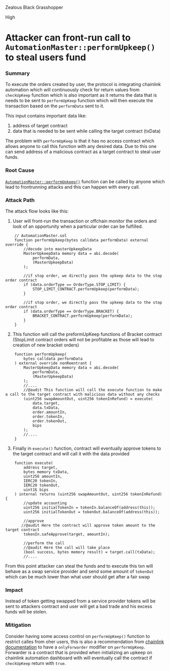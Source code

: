 Zealous Black Grasshopper

High

# Attacker can front-run call to `AutomationMaster::performUpkeep()` to steal users fund

### Summary

To execute the orders created by user, the protocol is integrating chainlink automation which will continuously check for return values from `checkUpKeep` function which is also important as it returns the data that is needs to be sent to `performUpKeep` function which will then execute the transaction based on the `performData` sent to it. 

This input contains important data like:
1. address of target contract
2. data that is needed to be sent while calling the target contract (txData)

The problem with `performUpKeep` is that it has no access contract which allows anyone to call this function with any desired data. Due to this one can send address of a malicious contract as a target contract to steal user funds.

### Root Cause

[`AutomationMaster::performUpkeep()`](https://github.com/sherlock-audit/2024-11-oku/blob/main/oku-custom-order-types/contracts/automatedTrigger/AutomationMaster.sol#L174-L191) function can be called by anyone which lead to frontrunning attacks and this can happen with every call.

### Attack Path

The attack flow looks like this:
1. User will front-run the transaction or offchain monitor the orders and look of an opportunity when a particular order can be fulfilled.
```solidity
    // AutomationMaster.sol
    function performUpkeep(bytes calldata performData) external override {
        //decode into masterUpkeepData
        MasterUpkeepData memory data = abi.decode(
            performData,
            (MasterUpkeepData)
        );

        //if stop order, we directly pass the upkeep data to the stop order contract
        if (data.orderType == OrderType.STOP_LIMIT) {
            STOP_LIMIT_CONTRACT.performUpkeep(performData);
        }

        //if stop order, we directly pass the upkeep data to the stop order contract
        if (data.orderType == OrderType.BRACKET) {
            BRACKET_CONTRACT.performUpkeep(performData);
        }
    }
```
2. This function will call the preformUpKeep functions of Bracket contract (StopLimit contract orders will not be profitable as those will lead to creation of new bracket orders)
```solidity
    function performUpkeep(
        bytes calldata performData
    ) external override nonReentrant {
        MasterUpkeepData memory data = abi.decode(
            performData,
            (MasterUpkeepData)
        );
        //....
        //@audit This function will call the execute function to make a call to the target contract with malicious data without any checks
        (uint256 swapAmountOut, uint256 tokenInRefund) = execute(
            data.target,
            data.txData,
            order.amountIn,
            order.tokenIn,
            order.tokenOut,
            bips
        );
        //....
    }
```
3. Finally in `execute()` function, contract will eventually approve tokens to the target contract and will call it with the data provided 
```solidity
    function execute(
        address target,
        bytes memory txData,
        uint256 amountIn,
        IERC20 tokenIn,
        IERC20 tokenOut,
        uint16 bips
    ) internal returns (uint256 swapAmountOut, uint256 tokenInRefund) {
        //update accounting
        uint256 initialTokenIn = tokenIn.balanceOf(address(this));
        uint256 initialTokenOut = tokenOut.balanceOf(address(this));

        //approve
       //@audit Here the contract will approve token amount to the target contract
        tokenIn.safeApprove(target, amountIn);

        //perform the call
        //@audit Here the call will take place
        (bool success, bytes memory result) = target.call(txData);
        //....
```
From this point attacker can steal the funds and to execute this txn will behave as a swap service provider and send some amount of `tokenOut` which can be much lower than what user should get after a fair swap 

### Impact

Instead of token getting swapped from a service provider tokens will be sent to attackers contract and user will get a bad trade and his excess funds will be stolen.

### Mitigation

Consider having some access control on `performUpKeep()` function to restrict calles from oher users, this is also a recommendation from [chainlink documentation](https://docs.chain.link/chainlink-automation/concepts/best-practice#use-the-forwarder)  to have a `onlyForwarder` modifier on `performUpKeep`. Forwarder is a contract that is provided when initializing an upkeep on chainlink automation dashboard with will eventually call the contract if `checkUpKeep` return with `true`.